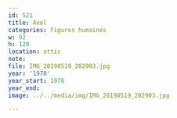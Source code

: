 ```yaml
---
id: 521
title: Axel
categories: Figures humaines
w: 92
h: 120
location: attic
note:
file: IMG_20190519_202903.jpg
year: '1978'
year_start: 1978
year_end:
image: ../../media/img/IMG_20190519_202903.jpg

---
```

